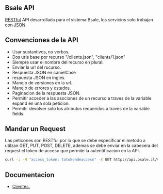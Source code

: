 Bsale API
---------
[RESTful] API desarrollada para el sistema Bsale, los servicios solo trabajan con [JSON].

Convenciones de la API
-----------------------------
* Usar sustantivos, no verbos.
* Dos urls base por recurso "/clients.json", "clients/1.json"
* Siempre usar el nombre del recurso en plural.
* Enviar la url del rucurso.
* Respuesta JSON en camelCase
* respuesta JSON en ingles.
* Manejo de versiones en la url.
* Manejo de errores y estados.
* Paginacion de la respuesta JSON.
* Permitir acceder a las asociones de un recurso a traves de la variable expand en una sola peticion.
* Permitir devolver solo los atributos requeridos a traves de la variable fields.

Mandar un Request
-----------------
Las peticones son RESTful por lo que se debe especificar el metodo a utilzan GET, PUT, POST, DELETE, ademas se debe enviar
en la cabecera del request el token de acceso que permite la autentificacion en la API.

```sh
curl -i -H "access_token: tutokendeacceso" -X GET http://api.bsale.cl/v1/clients.json
```

Documentacion
-------------
* [Clientes.](https://github.com/gmontero/API-Bsale/blob/master/V1/sections/clients.md)

[RESTful]:http://es.wikipedia.org/wiki/Representational_State_Transfer
[JSON]:http://www.json.org/